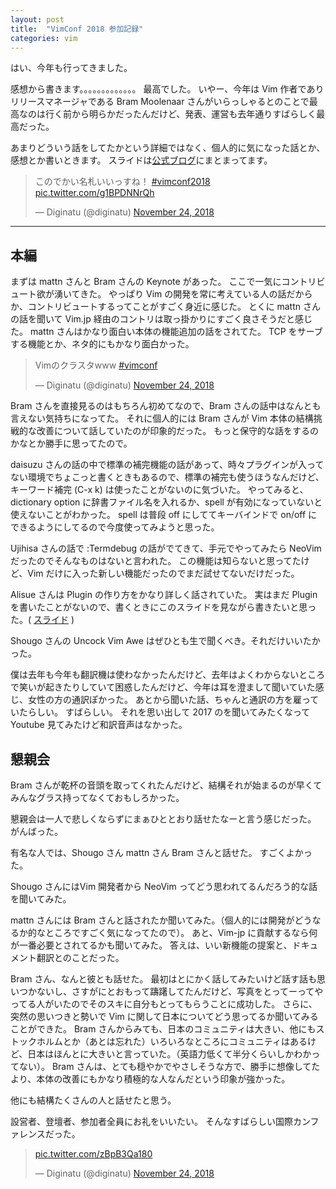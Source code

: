 ```yaml
---
layout: post
title:  "VimConf 2018 参加記録"
categories: vim
---
```


はい、今年も行ってきました。

感想から書きます。。。。。。。。。。。。。
最高でした。
いやー、今年は Vim 作者でありリリースマネージャである Bram Moolenaar さんがいらっしゃるとのことで最高なのは行く前から明らかだったんだけど、発表、運営も去年通りすばらしく最高だった。

あまりどういう話をしてたかという詳細ではなく、個人的に気になった話とか、感想とか書いときます。
スライドは[公式ブログ](https://vimconf.wordpress.com/2018/11/25/vimconf-2018/)にまとまってます。

<blockquote class="twitter-tweet" data-lang="en"><p lang="ja" dir="ltr">このでかい名札いいっすね！ <a href="https://twitter.com/hashtag/vimconf2018?src=hash&amp;ref_src=twsrc%5Etfw">#vimconf2018</a> <a href="https://t.co/g1BPDNNrQh">pic.twitter.com/g1BPDNNrQh</a></p>&mdash; Diginatu (@diginatu) <a href="https://twitter.com/diginatu/status/1066132962385649666?ref_src=twsrc%5Etfw">November 24, 2018</a></blockquote>
<script async src="https://platform.twitter.com/widgets.js" charset="utf-8"></script>

---

本編
----

まずは mattn さんと Bram さんの Keynote があった。
ここで一気にコントリビュート欲が湧いてきた。
やっぱり Vim の開発を常に考えている人の話だからか、コントリビュートするってことがすごく身近に感じた。
とくに mattn さんの話を聞いて Vim.jp 経由のコントリは取っ掛かりにすごく良さそうだと感じた。
mattn さんはかなり面白い本体の機能追加の話をされてた。
TCP をサーブする機能とか、ネタ的にもかなり面白かった。

<blockquote class="twitter-tweet" data-lang="en"><p lang="ja" dir="ltr">Vimのクラスタwww <a href="https://twitter.com/hashtag/vimconf?src=hash&amp;ref_src=twsrc%5Etfw">#vimconf</a></p>&mdash; Diginatu (@diginatu) <a href="https://twitter.com/diginatu/status/1066145238031392768?ref_src=twsrc%5Etfw">November 24, 2018</a></blockquote>
<script async src="https://platform.twitter.com/widgets.js" charset="utf-8"></script>

Bram さんを直接見るのはもちろん初めてなので、Bram さんの話中はなんとも言えない気持ちになってた。
それに個人的には Bram さんが Vim 本体の結構挑戦的な改善について話していたのが印象的だった。
もっと保守的な話をするのかなとか勝手に思ってたので。

daisuzu さんの話の中で標準の補完機能の話があって、時々プラグインが入ってない環境でちょこっと書くときもあるので、標準の補完も使うほうなんだけど、キーワード補完 (C-x k) は使ったことがないのに気づいた。
やってみると、dictionary option に辞書ファイル名を入れるか、spell が有効になっていないと使えないことがわかった。
spell は普段 off にしててキーバインドで on/off にできるようにしてるので今度使ってみようと思った。

Ujihisa さんの話で :Termdebug の話がでてきて、手元でやってみたら NeoVim だったのでそんなものはないと言われた。
この機能は知らないと思ってたけど、Vim だけに入った新しい機能だったのでまだ試せてないだけだった。

Alisue さんは Plugin の作り方をかなり詳しく話されていた。
実はまだ Plugin を書いたことがないので、書くときにこのスライドを見ながら書きたいと思った。( [スライド](https://docs.google.com/presentation/d/e/2PACX-1vQKaWJY8w6QJpebvuzg334RfLDbQHv4-J_06yFxdTzLrrjhE_y5iuzA-JxCCuFdUAZQB2QQsidF_mys/pub?start=false&loop=false&delayms=3000#slide=id.g44689be90a_0_132) )

Shougo さんの Uncock Vim Awe はぜひとも生で聞くべき。それだけいいたかった。

僕は去年も今年も翻訳機は使わなかったんだけど、去年はよくわからないところで笑いが起きたりしていて困惑したんだけど、今年は耳を澄まして聞いていた感じ、女性の方の通訳ぽかった。
あとから聞いた話、ちゃんと通訳の方を雇っていたらしい。
すばらしい。
それを思い出して 2017 のを聞いてみたくなって Youtube 見てみたけど和訳音声はなかった。

懇親会
------

Bram さんが乾杯の音頭を取ってくれたんだけど、結構それが始まるのが早くてみんなグラス持ってなくておもしろかった。

懇親会は一人で悲しくならずにまぁひととおり話せたなーと言う感じだった。
がんばった。

有名な人では、Shougo さん mattn さん Bram さんと話せた。
すごくよかった。

Shougo さんにはVim 開発者から NeoVim ってどう思われてるんだろう的な話を聞いてみた。

mattn さんには Bram さんと話されたか聞いてみた。（個人的には開発がどうなるか的なところですごく気になってたので）。
あと、Vim-jp に貢献するなら何が一番必要とされてるかも聞いてみた。
答えは、いい新機能の提案と、ドキュメント翻訳とのことだった。

Bram さん、なんと彼とも話せた。
最初はとにかく話してみたいけど話す話も思いつかないし、さすがにとおもって躊躇してたんだけど、写真をとってーってやってる人がいたのでそのスキに自分もとってもらうことに成功した。
さらに、突然の思いつきと勢いで Vim に関して日本についてどう思ってるか聞いてみることができた。
Bram さんからみても、日本のコミュニティは大きい、他にもストックホルムとか（あとは忘れた）いろいろなところにコミュニティはあるけど、日本はほんとに大きいと言っていた。（英語力低くて半分くらいしかわかってない）。
Bram さんは、とても穏やかでやさしそうな方で、勝手に想像してたより、本体の改善にもかなり積極的な人なんだという印象が強かった。

他にも結構たくさんの人と話せたと思う。

設営者、登壇者、参加者全員にお礼をいいたい。
そんなすばらしい国際カンファレンスだった。

<blockquote class="twitter-tweet" data-lang="en"><p lang="und" dir="ltr"><a href="https://t.co/zBpB3Qa180">pic.twitter.com/zBpB3Qa180</a></p>&mdash; Diginatu (@diginatu) <a href="https://twitter.com/diginatu/status/1066308965414227968?ref_src=twsrc%5Etfw">November 24, 2018</a></blockquote>
<script async src="https://platform.twitter.com/widgets.js" charset="utf-8"></script>
